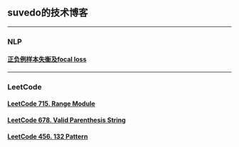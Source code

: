 ## suvedo的技术博客
***
### NLP
#### [正负例样本失衡及focal loss](NLP/focal_loss.md)
***
### LeetCode
#### [LeetCode 715. Range Module](leetcode/LeetCode_715_Range_Module.md)
#### [LeetCode 678. Valid Parenthesis String](leetcode/LeetCode_Valid_Parenthesis_String.md)
#### [LeetCode 456. 132 Pattern](leetcode/LeetCode_456_132_Pattern.md)
